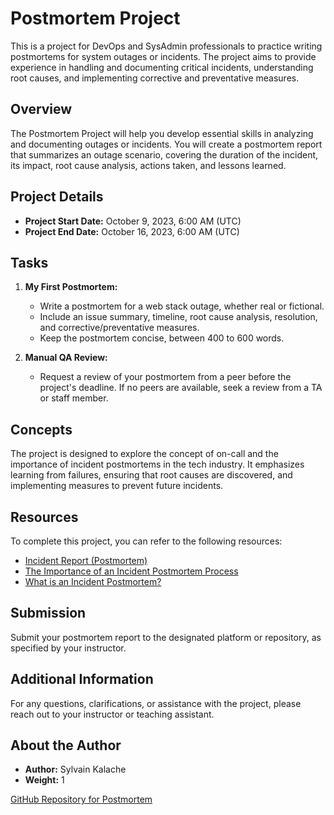 # Postmortem Project

This is a project for DevOps and SysAdmin professionals to practice writing postmortems for system outages or incidents. The project aims to provide experience in handling and documenting critical incidents, understanding root causes, and implementing corrective and preventative measures.

## Overview

The Postmortem Project will help you develop essential skills in analyzing and documenting outages or incidents. You will create a postmortem report that summarizes an outage scenario, covering the duration of the incident, its impact, root cause analysis, actions taken, and lessons learned.

## Project Details

- **Project Start Date:** October 9, 2023, 6:00 AM (UTC)
- **Project End Date:** October 16, 2023, 6:00 AM (UTC)

## Tasks

1. **My First Postmortem:**
   - Write a postmortem for a web stack outage, whether real or fictional.
   - Include an issue summary, timeline, root cause analysis, resolution, and corrective/preventative measures.
   - Keep the postmortem concise, between 400 to 600 words.

2. **Manual QA Review:**
   - Request a review of your postmortem from a peer before the project's deadline. If no peers are available, seek a review from a TA or staff member.

## Concepts

The project is designed to explore the concept of on-call and the importance of incident postmortems in the tech industry. It emphasizes learning from failures, ensuring that root causes are discovered, and implementing measures to prevent future incidents.

## Resources

To complete this project, you can refer to the following resources:
- [Incident Report (Postmortem)](https://example.com/incident-report)
- [The Importance of an Incident Postmortem Process](https://example.com/importance-of-postmortems)
- [What is an Incident Postmortem?](https://example.com/what-is-postmortem)

## Submission

Submit your postmortem report to the designated platform or repository, as specified by your instructor.

## Additional Information

For any questions, clarifications, or assistance with the project, please reach out to your instructor or teaching assistant.

## About the Author

- **Author:** Sylvain Kalache
- **Weight:** 1

[GitHub Repository for Postmortem](https://github.com/alx-system_engineering-devops/0x19-postmortem)
